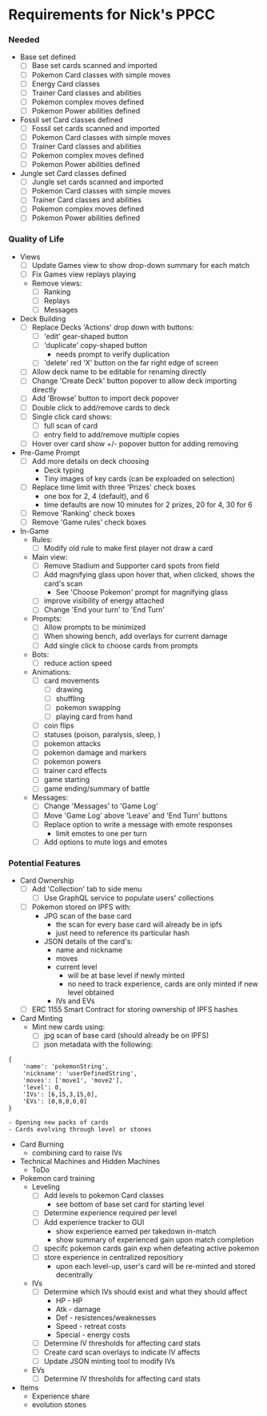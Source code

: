 # Requirements for Nick's PPCC

### Needed
- Base set defined
    - [ ] Base set cards scanned and imported
    - [ ] Pokemon Card classes with simple moves
    - [ ] Energy Card classes
    - [ ] Trainer Card classes and abilities
    - [ ] Pokemon complex moves defined
    - [ ] Pokemon Power abilities defined
- Fossil set Card classes defined
    - [ ] Fossil set cards scanned and imported
    - [ ] Pokemon Card classes with simple moves
    - [ ] Trainer Card classes and abilities
    - [ ] Pokemon complex moves defined
    - [ ] Pokemon Power abilities defined
- Jungle set Card classes defined
    - [ ] Jungle set cards scanned and imported
    - [ ] Pokemon Card classes with simple moves
    - [ ] Trainer Card classes and abilities
    - [ ] Pokemon complex moves defined
    - [ ] Pokemon Power abilities defined

### Quality of Life
- Views
    - [ ] Update Games view to show drop-down summary for each match
    - [ ] Fix Games view replays playing
    - Remove views:
        - [ ] Ranking
        - [ ] Replays
        - [ ] Messages
- Deck Building
    - [ ] Replace Decks 'Actions' drop down with buttons:
        - [ ] 'edit' gear-shaped button
        - [ ] 'duplicate' copy-shaped button
            - needs prompt to verify duplication
        - [ ] 'delete' red 'X' button on the far right edge of screen
    - [ ] Allow deck name to be editable for renaming directly
    - [ ] Change 'Create Deck' button popover to allow deck importing directly
    - [ ] Add 'Browse' button to import deck popover
    - [ ] Double click to add/remove cards to deck
    - [ ] Single click card shows: 
        - [ ] full scan of card
        - [ ] entry field to add/remove multiple copies
    - [ ] Hover over card show +/- popover button for adding removing
- Pre-Game Prompt
    - [ ] Add more details on deck choosing
        - Deck typing
        - Tiny images of key cards (can be exploaded on selection)
    - [ ] Replace time limit with three 'Prizes' check boxes
        - one box for 2, 4 (default), and 6 
        - time defaults are now 10 minutes for 2 prizes, 20 for 4, 30 for 6
    - [ ] Remove 'Ranking' check boxes
    - [ ] Remove 'Game rules' check boxes 
- In-Game
    - Rules:
        - [ ] Modify old rule to make first player not draw a card
    - Main view:
        - [ ] Remove Stadium and Supporter card spots from field
        - [ ] Add magnifying glass upon hover that, when clicked, shows the card's scan
            - See 'Choose Pokemon' prompt for magnifying glass
        - [ ] improve visibility of energy attached 
        - [ ] Change 'End your turn' to 'End Turn'
    - Prompts:
        - [ ] Allow prompts to be minimized
        - [ ] When showing bench, add overlays for current damage
        - [ ] Add single click to choose cards from prompts
    - Bots:
        - [ ] reduce action speed 
    - Animations:
        - [ ] card movements
            - [ ] drawing 
            - [ ] shuffling
            - [ ] pokemon swapping
            - [ ] playing card from hand
        - [ ] coin flips
        - [ ] statuses (poison, paralysis, sleep, )
        - [ ] pokemon attacks
        - [ ] pokemon damage and markers
        - [ ] pokemon powers
        - [ ] trainer card effects
        - [ ] game starting
        - [ ] game ending/summary of battle
    - Messages:
        - [ ] Change 'Messages' to 'Game Log'
        - [ ] Move 'Game Log' above 'Leave' and 'End Turn' buttons
        - [ ] Replace option to write a message with emote responses
            - limit emotes to one per turn
        - [ ] Add options to mute logs and emotes

### Potential Features
- Card Ownership
    - [ ] Add 'Collection' tab to side menu
        - [ ] Use GraphQL service to populate users' collections
    - [ ] Pokemon stored on IPFS with:
        - JPG scan of the base card
            - the scan for every base card will already be in ipfs
            - just need to reference its particular hash
        - JSON details of the card's:
            - name and nickname
            - moves 
            - current level
                - will be at base level if newly minted
                - no need to track experience, cards are only minted if new level obtained
            - IVs and EVs
    - [ ] ERC 1155 Smart Contract for storing ownership of IPFS hashes
- Card Minting
    - Mint new cards using:
        - [ ] jpg scan of base card (should already be on IPFS)
        - [ ] json metadata with the following:
```
{
    'name': 'pokemonString',
    'nickname': 'userDefinedString',
    'moves': ['move1', 'move2'],
    'level': 0,
    'IVs': [6,15,3,15,0],
    'EVs': [0,0,0,0,0]
}
```
    - Opening new packs of cards 
    - Cards evolving through level or stones
- Card Burning
    - combining card to raise IVs
- Technical Machines and Hidden Machines
    - ToDo
- Pokemon card training
    - Leveling
        - [ ] Add levels to pokemon Card classes
            - see bottom of base set card for starting level
        - [ ] Determine experience required per level
        - [ ] Add experience tracker to GUI
            - show experience earned per takedown in-match
            - show summary of experienced gain upon match completion
        - [ ] specifc pokemon cards gain exp when defeating active pokemon
        - [ ] store experience in centralized repositiory
            - upon each level-up, user's card will be re-minted and stored decentrally 
    - IVs
        - [ ] Determine which IVs should exist and what they should affect
            - HP - HP
            - Atk - damage
            - Def - resistences/weaknesses
            - Speed - retreat costs
            - Special - energy costs
        - [ ] Determine IV thresholds for affecting card stats
        - [ ] Create card scan overlays to indicate IV affects 
        - [ ] Update JSON minting tool to modify IVs
    - EVs 
        - [ ] Determine IV thresholds for affecting card stats
- Items
    - Experience share
    - evolution stones
